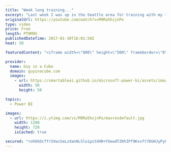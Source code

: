 ```yaml
---
title: "Week long training..."
excerpt: "Last week I was up in the Seattle area for training with my team. It is called the boot camp event. This was the 2nd year we have done it.   This was a week long training encompassing things from SEO to development to Power BI. I focused mostly on Git and GitHub during this time.  The event ended with"
originalUrl: https://youtube.com/watch?v=M9Ra5hzjnPo
type: video
price: Free
length: PT9M9S
publishedDateTime: 2017-01-30T16:01:50Z
heat: 50

featuredContent: "<iframe width=\"800\" height=\"500\" frameborder=\"0\" src=\"https://www.youtube.com/embed/M9Ra5hzjnPo\" allow=\"accelerometer; autoplay; encrypted-media; gyroscope; picture-in-picture\" allowfullscreen></iframe>"

provider:
  name: Guy in a Cube
  domain: guyinacube.com
  images:
    - url: https://smartableai.github.io/microsoft-power-bi/assets/images/organizations/guyinacube.com-50x50.jpg
      width: 50
      height: 50

topics:
  - Power BI

images:
  - url: https://i.ytimg.com/vi/M9Ra5hzjnPo/maxresdefault.jpg
    width: 1280
    height: 720
    isCached: true

secured: "rohOkDcTfr5XwcUaLzdanHLSloipzSXHR+YGewdTZKhIPf9Kxvft7DGHJyPyFtF9+JjU58C+WQSzqf95ZTo7k6K8HVBD6WH4fPuBgNseFqYHcdxtVVEClKSX9nduUakksC3L/UeQJf6rbIbjhVRDTG9YmubIGFk+SsCY2ykuUo5gJdogDFoFcbCx6Oej3l8qIihYce54jlKR+SPvHzXy5HoUm12kaNefXEgbD0ypzfrqXevPwpq0/frk2KNBQS1QGuvygoCcK8LThtJw9EGyF1lbE33te7P5YCeasdmJp35o+zdyaAn4/LDWsqsxn3m1s/RoMhQyRQ9kgumfI9bWHuo3wTtq6DLXPHBg/kWJTZuLzgo9BPtucuDNab5LS4DfYHZ8jYW0X990j4dsjbjDceAN/QvIXKP8gc08s4wqHXs=;JSgGfFTQgOdQ/fXBM5Wzcg=="
---
```


